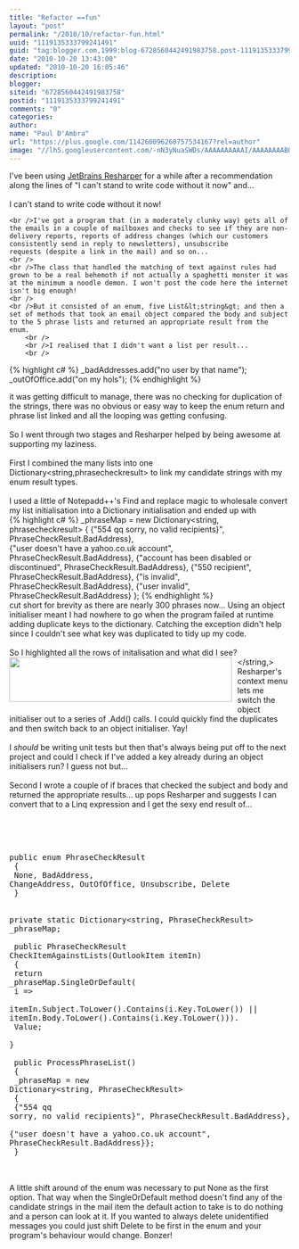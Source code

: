 ```yaml
--- 
title: "Refactor ==fun" 
layout: "post" 
permalink: "/2010/10/refactor-fun.html" 
uuid: "1119135333799241491" 
guid: "tag:blogger.com,1999:blog-6728560442491983758.post-1119135333799241491" 
date: "2010-10-20 13:43:00" 
updated: "2010-10-20 16:05:46" 
description:
blogger: 
siteid: "6728560442491983758" 
postid: "1119135333799241491" 
comments: "0" 
categories: 
author: 
name: "Paul D'Ambra" 
url: "https://plus.google.com/114260096260757534167?rel=author" 
image: "//lh5.googleusercontent.com/-nN3yNuaSWDs/AAAAAAAAAAI/AAAAAAAABQU/ESeyTW5Duf0/s512-c/photo.jpg"
---
```


I've been using <a href="http://www.jetbrains.com/resharper/">JetBrains Resharper</a> for a while after a recommendation along the lines of "I can't stand to write code without it now" and...
    <br />
    <br />I can't stand to write code without it now!

    <br />I've got a program that (in a moderately clunky way) gets all of the emails in a couple of mailboxes and checks to see if they are non-delivery reports, reports of address changes (which our customers consistently send in reply to newsletters), unsubscribe
    requests (despite a link in the mail) and so on...
    <br />
    <br />The class that handled the matching of text against rules had grown to be a real behemoth if not actually a spaghetti monster it was at the minimum a noodle demon. I won't post the code here the internet isn't big enough!
    <br />
    <br />But it consisted of an enum, five List&lt;string&gt; and then a set of methods that took an email object compared the body and subject to the 5 phrase lists and returned an appropriate result from the enum.
        <br />
        <br />I realised that I didn't want a list per result...
        <br />
        
{% highlight c# %}
_badAddresses.add("no user by that name");
_outOfOffice.add("on my hols");
{% endhighlight %}

it was getting difficult to manage, there was no checking for duplication of the strings, there was no obvious or easy way to keep the enum return and phrase list linked and all the looping was getting confusing.
        <br />
        <br />So I went through two stages and Resharper helped by being awesome at supporting my laziness.
        <br />
        <br />First I combined the many lists into one Dictionary&lt;string,phrasecheckresult&gt; to link my candidate strings with my enum result types.
            <br />
            <br />I used a little of Notepadd++'s Find and replace magic to wholesale convert my list initialisation into a Dictionary initialisation and ended up with
            <br />
            {% highlight c# %}
            _phraseMap = new Dictionary<string, phrasecheckresult>
            	{
            		{"554 qq sorry, no valid recipients}", PhraseCheckResult.BadAddress},                             
            		{"user doesn't have a yahoo.co.uk account", PhraseCheckResult.BadAddress},
            		{"account has been disabled or discontinued", PhraseCheckResult.BadAddress},
            		{"550 recipient", PhraseCheckResult.BadAddress},
            		{"is invalid", PhraseCheckResult.BadAddress},
            		{"user invalid", PhraseCheckResult.BadAddress}
            	};
            	{% endhighlight %}
            <br />cut short for brevity as there are nearly 300 phrases now... Using an object initialiser meant I had nowhere to go when the program failed at runtime adding duplicate keys to the dictionary. Catching the exception didn't help since I couldn't
            see what key was duplicated to tidy up my code.
            <br />
            <br />So I highlighted all the rows of initalisation and what did I see?
            <br />
            <a onblur="try {parent.deselectBloggerImageGracefully();} catch(e) {}" href="http://1.bp.blogspot.com/_u8J81ttOSD8/TL8LrjgRXsI/AAAAAAAAAL4/U86PBLyzzZM/s1600/ResharperToAddCall.jpg">
                <img style="float:left; margin:0 10px 10px 0;cursor:pointer; cursor:hand;width: 400px; height: 80px;" src="http://1.bp.blogspot.com/_u8J81ttOSD8/TL8LrjgRXsI/AAAAAAAAAL4/U86PBLyzzZM/s400/ResharperToAddCall.jpg" border="0" alt="" id="BLOGGER_PHOTO_ID_5530151710327135938"
                />
            </a>
            </string,>
            <br />Resharper's context menu lets me switch the object initialiser out to a series of .Add() calls. I could quickly find the duplicates and then switch back to an object initialiser. Yay!
            <br />
            <br />I *should* be writing unit tests but then that's always being put off to the next project and could I check if I've added a key already during an object initialisers run? I guess not but...
            <br />
            <br />Second I wrote a couple of if braces that checked the subject and body and returned the appropriate results... up pops Resharper and suggests I can convert that to a Linq expression and I get the sexy end result of...
            <br />
            <br /><pre name="code" class="c#"><br />        
            public enum PhraseCheckResult<br />        {<br />            None, BadAddress, ChangeAddress, OutOfOffice, Unsubscribe, Delete<br />        }<br /><br />        private static Dictionary<string, PhraseCheckResult> _phraseMap;<br /><br />        public PhraseCheckResult CheckItemAgainstLists(OutlookItem itemIn)<br />        {<br />            return _phraseMap.SingleOrDefault(<br />                i =><br />                itemIn.Subject.ToLower().Contains(i.Key.ToLower()) || itemIn.Body.ToLower().Contains(i.Key.ToLower())).<br />                Value;<br />        }<br /><br />        public ProcessPhraseList()<br />        {<br />            _phraseMap = new Dictionary<string, PhraseCheckResult><br />                             {<br />                                 {"554 qq sorry, no valid recipients}", PhraseCheckResult.BadAddress},<br />                                 {"user doesn't have a yahoo.co.uk account", PhraseCheckResult.BadAddress}};<br />        }</pre>
            <br
            />
            <br />A little shift around of the enum was necessary to put None as the first option. That way when the SingleOrDefault method doesn't find any of the candidate strings in the mail item the default action to take is to do nothing and a person can
            look at it. If you wanted to always delete unidentified messages you could just shift Delete to be first in the enum and your program's behaviour would change. Bonzer!
</div>
